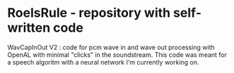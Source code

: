 # RoelsRule - repository with self-written code

WavCapInOut V2 : code for pcm wave in and wave out processing with OpenAL with minimal "clicks" in the soundstream. This code was meant for a speech algoritm with a neural network I'm currently working on.

